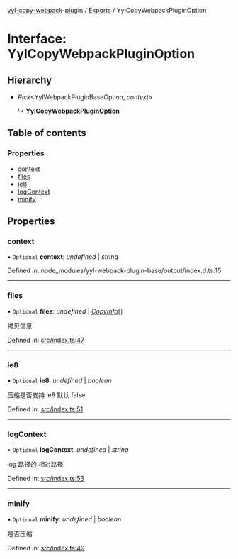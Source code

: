 [yyl-copy-webpack-plugin](../README.md) / [Exports](../modules.md) / YylCopyWebpackPluginOption

# Interface: YylCopyWebpackPluginOption

## Hierarchy

* *Pick*<YylWebpackPluginBaseOption, *context*\>

  ↳ **YylCopyWebpackPluginOption**

## Table of contents

### Properties

- [context](yylcopywebpackpluginoption.md#context)
- [files](yylcopywebpackpluginoption.md#files)
- [ie8](yylcopywebpackpluginoption.md#ie8)
- [logContext](yylcopywebpackpluginoption.md#logcontext)
- [minify](yylcopywebpackpluginoption.md#minify)

## Properties

### context

• `Optional` **context**: *undefined* \| *string*

Defined in: node_modules/yyl-webpack-plugin-base/output/index.d.ts:15

___

### files

• `Optional` **files**: *undefined* \| [*CopyInfo*](copyinfo.md)[]

拷贝信息

Defined in: [src/index.ts:47](https://github.com/jackness1208/yyl-copy-webpack-plugin/blob/18ccb5f/src/index.ts#L47)

___

### ie8

• `Optional` **ie8**: *undefined* \| *boolean*

压缩是否支持 ie8 默认 false

Defined in: [src/index.ts:51](https://github.com/jackness1208/yyl-copy-webpack-plugin/blob/18ccb5f/src/index.ts#L51)

___

### logContext

• `Optional` **logContext**: *undefined* \| *string*

log 路径的 相对路径

Defined in: [src/index.ts:53](https://github.com/jackness1208/yyl-copy-webpack-plugin/blob/18ccb5f/src/index.ts#L53)

___

### minify

• `Optional` **minify**: *undefined* \| *boolean*

是否压缩

Defined in: [src/index.ts:49](https://github.com/jackness1208/yyl-copy-webpack-plugin/blob/18ccb5f/src/index.ts#L49)
